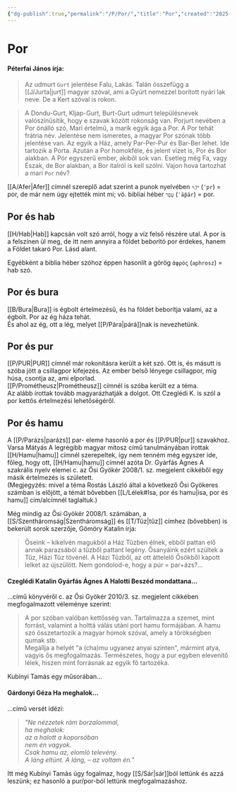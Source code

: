 ```yaml
---
{"dg-publish":true,"permalink":"/P/Por/","title":"Por","created":"2025-07-28T22:17","updated":"2025-07-28T22:18"}
---
```



# Por

#### Péterfai János írja:

> Az udmurt `Gurt` jelentése Falu, Lakás. Talán összefügg a [[J/Jurta\|jurt]] magyar szóval, ami a Gyúrt nemezzel borított nyári lak neve. De a Kert szóval is rokon.  



> A Dondu-Gurt, Kljap-Gurt, Burt-Gurt udmurt településnevek valószínűsítik, hogy e szavak között rokonság van. Porjurt nevében a Por önálló szó, Mari értelmű, a marik egyik ága a Por. A Por tehát frátria név. Jelentése nem ismeretes, a magyar Por szónak több jelentése van. Az egyik a Ház, amely Par-Per-Pur és Bar-Ber lehet. Ide tartozik a Porta. Azután a Por homokféle, és jelent vizet is, Por és Bor alakban. A Pór egyszerű ember, akiből sok van. Esetleg még Fa, vagy Észak, de Bor alakban, a Bor italról is kell szólni. Vajon hova tartozhat a mari `Por` név?  

[[A/Afer\|Afer]] címnél szereplő adat szerint a punok nyelvében `𐤏𐤐𐤓` (`ʿpr`) = por, de már nem úgy ejtették mint mi; vö. bibliai héber `עָפָר` (`ʿāp̄ār`) = por.  

## Por és hab

[[H/Hab\|Hab]] kapcsán volt szó arról, hogy a víz felső részére utal. A por is a felszínen ül meg, de itt nem annyira a földet be*bor*ító por érdekes, hanem a Földet takaró Por. Lásd alant.  

Egyébként a biblia héber szóhoz éppen hasonlít a görög `ἀφρός` (`aphrosz`) = hab szó.  

## Por és bura

[[B/Bura\|Bura]] is égbolt értelmezésű, és ha földet beborítja valami, az a égbolt. Por az ég háza tehát.  
És ahol az ég, ott a lég, melyet [[P/Pára\|párá]]nak is nevezhetünk.  

## Por és pur

[[P/PUR\|PUR]] címnél már rokonításra került a két szó. Ott is, és másutt is szóba jött a csillagpor kifejezés. Az ember belső lényege csillagpor, míg húsa, csontja az, ami elporlad.  
[[P/Prométheusz\|Prométheusz]] címnél is szóba került ez a téma.  
Az alább írottak tovább magyarázhatják a dolgot. Ott Czeglédi K. is szól a por kettős értelmezési lehetőségéről.  

## Por és hamu

A [[P/Parázs\|parázs]] par- eleme hasonló a por és [[P/PUR\|pur]] szavakhoz. Varsa Mátyás A legrégibb magyar mítosz című tanulmányában írottak [[H/Hamu\|hamu]] címnél szerepeltek, így nem tenném még egyszer ide, főleg, hogy ott, [[H/Hamu\|hamu]] címnél azóta Dr. Gyárfás Ágnes A szakrális nyelv elemei c. az Ősi Gyökér 2008/1. sz. megjelent cikkéből egy másik értelmezés is született.  
(Megjegyzés: mivel a téma Rostás László által a következő Ősi Gyökeres számban is előjött, a témát bővebben [[L/Lélek#Isa, por és hamu\|isa, por és hamu]] cím/alcímnél taglaltuk.)  

Még mindig az Ősi Gyökér 2008/1. számában, a [[S/Szentháromság\|Szentháromság]] és [[T/Tűz\|tűz]] címhez (bővebben) is bekerült sorok szerzője, Gömöry Katalin írja:  
> Őseink – kikelvén magukból a Ház Tűzben élnek, ebből pattan elő annak parazsából a tűzből pattant legény. Ősanyáink ezért szültek a Tűz, Házi Tűz tövénél. A Házi Tűzből, az ott áttelelő Ősökből kapott lelket az újszülött. Nem gondolod-e, hogy a púr = par+ázs?...  

#### Czeglédi Katalin Gyárfás Ágnes A Halotti Beszéd mondattana...

...című könyvéről c. az Ősi Gyökér 2010/3. sz. megjelent cikkében megfogalmazott véleménye szerint:  
> A por szóban valóban kettősség van. Tartalmazza a szemet, mint forrást, valamint a holttá válás utáni port hamu formájában. A hamu szó összetartozik a magyar homok szóval, amely a törökségben qumak stb.  
> Megállja a helyét "a (cha)mu ugyanez anyai szinten", mármint atya, vagyis ős megfogalmazás. Természetes, hogy a pur egyben elevenítő lélek, hiszen mint forrásnak az egyik fő tartozéka.  

Kubínyi Tamás egy műsorában...

#### Gárdonyi Géza Ha meghalok...

...című versét idézi:  
> *"Ne nézzetek rám borzalommal,  
> ha meghalok:  
> az a halott a koporsóban  
> nem én vagyok.  
> Csak hamu az, elomló televény.  
> A láng eltünt. A láng, – az voltam én."*  

Itt még Kubínyi Tamás úgy fogalmaz, hogy [[S/Sár\|sár]]ból lettünk és azzá leszünk; ez hasonló a pur/por-ból lettünk megfogalmazáshoz.  